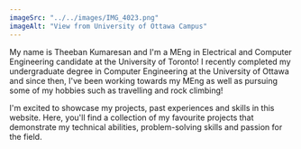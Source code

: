 ```yaml
---
imageSrc: "../../images/IMG_4023.png"
imageAlt: "View from University of Ottawa Campus"
---
```


My name is Theeban Kumaresan and I'm a MEng in Electrical and Computer Engineering candidate at the University of Toronto! I recently completed my undergraduate degree in Computer Engineering at the University of Ottawa and since then, I've been working towards my MEng as well as pursuing some of my hobbies such as travelling and rock climbing!

I'm excited to showcase my projects, past experiences and skills in this website. Here, you'll find a collection of my favourite projects that demonstrate my technical abilities, problem-solving skills and passion for the field.

